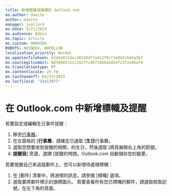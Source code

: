 ```yaml
---
title: 新增提醒或旗標的 Outlook.com
ms.author: daeite
author: daeite
manager: joallard
ms.date: 3/21/2019
ms.audience: Admin
ms.topic: article
ms.custom: 9000304
ROBOTS: NOINDEX, NOFOLLOW
localization_priority: Normal
ms.openlocfilehash: 62dda911dac38220df7a413f9cf3e042c643a2bf
ms.sourcegitcommit: 9d78905c512192ffc4675468abd2efc5f2e4baf4
ms.translationtype: MT
ms.contentlocale: zh-TW
ms.lasthandoff: 04/23/2019
ms.locfileid: "32417877"
---
```

# <a name="adding-flags-and-reminders-in-outlookcom"></a>在 Outlook.com 中新增標幟及提醒

若要設定或編輯生日事件提醒：

1. 移至[行事曆](https://outlook.live.com/calendar/)。
1. 在左窗格的 [**行事曆**，請確定已選取 [**生日**行事曆。
1. 選取您想要收到提醒的相關，的生日，然後選取 [將其展開右上角的箭號。
1. **提醒我**] 旁邊，選擇 [提醒的時間。Outlook.com 自動儲存您的變更。

若要提醒自己來追蹤郵件上，您可以新增待處理標幟：

1. 在 [郵件] 清單中，將游標的訊息，請參閱 [標幟] 選項。
1. 選取要將郵件標示的旗標圖示。 若要查看所有您已標幟的郵件，請選取核取記號，在左下角的頁面。